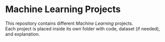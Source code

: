 # Machine Learning Projects

This repository contains different *Machine Learning* projects.  
Each project is placed inside its own folder with code, dataset (if needed), and explanation.
